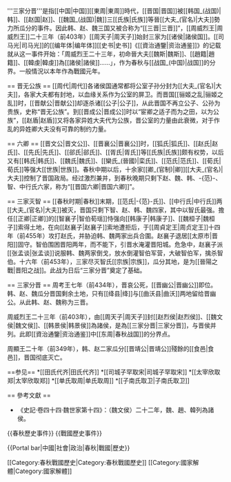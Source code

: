 '''三家分晋'''是指[[中国|中国]][[東周|東周]]時代，[[晋国|晋国]]被[[韩国_(战国)|韩]]、[[赵国|赵]]、[[魏国_(战国)|魏]]三[[氏族|氏族]]等晉[[大夫_(官名)|大夫]]勢力所瓜分的事件。因此韩、赵、魏三国又被合称为“[[三晋|三晋]]”，[[周威烈王|周威烈王]]二十三年（前403年）[[周天子|周天子]]始封三家为[[诸侯|諸侯国]]。[[司马光|司马光]]的[[编年体|编年体]][[史书|史书]]《[[資治通鑒|资治通鉴]]》的记载就从这一事件开始：「周威烈王二十三年，初命晉大夫[[魏斯|魏斯]]、[[趙籍|趙籍]]、[[韓虔|韓虔]]為[[諸侯|諸侯]]……」，作为春秋与[[战国_(中国)|战国]]的分界。一般情況以本年作為戰國元年。

== 晋无公族 ==
[[周代|周代]]各诸侯国通常都将公室子孙分封为[[大夫_(官名)|大夫]]，各家大夫都有封地，以血缘关系作为公室的屏卫。而晋国[[骊姬之乱|骊姬之乱]]时，[[晋献公|晋献公]]却逐杀诸[[公子|公子]]，从此晋国不再立公子、公孙为贵族，史称“晋无公族”。到[[晋成公|晋成公]]时以“宦卿之适子而为之田，以为公族”，[[赵盾|赵盾]]又将各家异姓大夫代为公族，晋公室的力量由此衰微，对于作乱的异姓卿大夫没有可靠的制约力量。

== 六卿 ==
[[晋文公|晋文公]]、[[晋襄公|晋襄公]]时，[[狐氏|狐氏]]、[[赵氏|赵氏]]、[[先氏|先氏]]、[[郤氏|郤氏]]、[[胥氏|胥氏]]等[[氏族|氏族]]颇有权势，以后又有[[韩氏|韩氏]]、[[魏氏|魏氏]]、[[欒氏_(晉國)|栾氏]]、[[范氏|范氏]]、[[荀氏|荀氏]]等强大[[世族|世族]]。春秋中期以后，十余家[[卿_(官制)|卿]][[大夫_(官名)|大夫]]控制了晋国政局。经过激烈兼并，到春秋晚期只剩下赵、魏、韩、-{范}-、智、中行氏六家，称为“[[晋国六卿|晋国六卿]]”。

== 三家灭智 ==
[[春秋时期|春秋]]末期，[[范氏|-{范}-氏]]、[[中行氏|中行氏]]两[[大夫_(官名)|大夫]]被灭，晋国只剩下智、赵、韩、魏四家，其中以智氏最强。擔任[[正卿|正卿]]的[[智襄子|智伯荀瑶]]恃强向[[韩康子|韩康子]]、[[魏桓子|魏桓子]]索得土地，在向[[赵襄子|赵襄子]]索地遭拒后，于[[周貞定王|周贞定王]]十四年（前455年）攻打赵氏，并胁迫韩、魏两家出兵合圍。赵襄子退居[[太原市|晋阳]]固守。智伯围困晋阳两年，而不能下，引晋水淹灌晋阳城。危急中，赵襄子派[[张孟谈|张孟谈]]说服韩、魏两家倒戈，放水倒灌智伯军营，大破智伯军，擒杀智伯。十六年（前453年），三家尽灭智氏[[宗族|宗族]]，瓜分其地，是为[[晉陽之戰|晋阳之战]]。此战为日后“三家分晋”奠定了基础。

== 三家分晋 ==
周考王七年（前434年），晋哀公死，[[晋幽公|晋幽公]]即位。韩、赵、魏瓜分晋国剩余土地，只有[[绛县|绛]]与[[曲沃县|曲沃]]两地留给晋幽公。从此韩、赵、魏称为三晋。

周威烈王二十三年（前403年），由[[周天子|周天子]]封[[赵烈侯|赵烈侯]]、[[魏文侯|魏文侯]]、[[韩景侯|韩景侯]]為諸侯，是為[[三家分晋|三家分晋]]，与晋侯并列。此即[[資治通鑒|资治通鉴]]中[[东周|春秋战国]]的分界点。

周顯王二十年（前349年），韩、赵二家瓜分[[晋靖公|晋靖公]]殘餘的[[食邑|食邑]]，晋国彻底灭亡。

==参见==
*[[田氏代齐|田氏代齐]]
*[[司城子罕取宋|司城子罕取宋]]
*[[太宰欣取郑|太宰欣取郑]]
*[[单氏取周|单氏取周]]
*[[子南氏取卫|子南氏取卫]]

== 參考文獻 ==
* 《史記·卷四十四·魏世家第十四》：（魏文侯）二十二年，魏、趙、韓列為諸侯。

{{春秋歷史事件}}
{{戰國歷史事件}}

{{Portal bar|中國|社會|政治|春秋|戰國|歷史}}

[[Category:春秋戰國歷史|Category:春秋戰國歷史]]
[[Category:國家解體|Category:國家解體]]